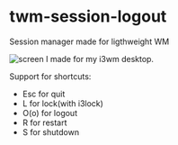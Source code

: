 # twm-session-logout
Session manager made for ligthweight WM

![screen](http://i.imgur.com/GAq5svM.png "Screenshot")
I made for my i3wm desktop. 

Support for shortcuts:
- Esc for quit
- L for lock(with i3lock)
- O(o) for logout
- R for restart
- S for shutdown
